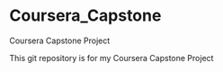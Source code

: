 # Coursera_Capstone
Coursera Capstone Project

This git repository is for my Coursera Capstone Project
